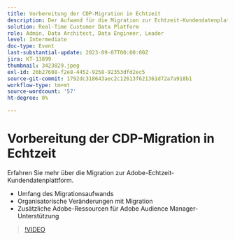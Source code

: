 ```yaml
---
title: Vorbereitung der CDP-Migration in Echtzeit
description: Der Aufwand für die Migration zur Echtzeit-Kundendatenplattform, organisatorische Umbrüche mit sofortiger Umstellung und zusätzliche Adobe-Ressourcen für den Adobe Audience Manager-Support
solution: Real-Time Customer Data Platform
role: Admin, Data Architect, Data Engineer, Leader
level: Intermediate
doc-type: Event
last-substantial-update: 2023-09-07T00:00:00Z
jira: KT-13899
thumbnail: 3423829.jpeg
exl-id: 26b27608-f2e8-4452-9258-92353dfd2ec5
source-git-commit: 1792dc318643aec2c12613f621361d72a7a918b1
workflow-type: tm+mt
source-wordcount: '57'
ht-degree: 0%

---
```


# Vorbereitung der CDP-Migration in Echtzeit

Erfahren Sie mehr über die Migration zur Adobe-Echtzeit-Kundendatenplattform.

* Umfang des Migrationsaufwands
* Organisatorische Veränderungen mit Migration
* Zusätzliche Adobe-Ressourcen für Adobe Audience Manager-Unterstützung


>[!VIDEO](https://video.tv.adobe.com/v/3423829/?learn=on)
